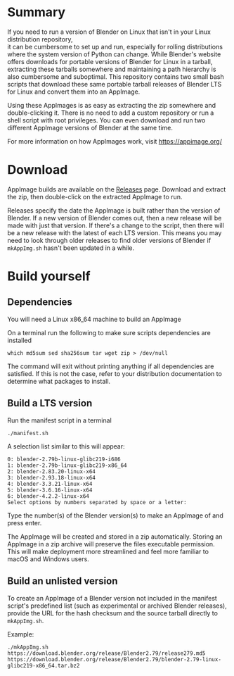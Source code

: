 # Summary

If you need to run a version of Blender on Linux that isn't in your Linux distribution repository,  
it can be cumbersome to set up and run,
especially for rolling distributions where the system version of Python can change.
While Blender's website offers downloads for portable versions of Blender for Linux in a tarball,
extracting these tarballs somewhere and maintaining a path hierarchy is also cumbersome and suboptimal.
This repository contains two small bash scripts that download these same
portable tarball releases of Blender LTS for Linux and convert them into an AppImage.

Using these AppImages is as easy as extracting the zip somewhere and double-clicking it.
There is no need to add a custom repository or run a shell script with root privileges.
You can even download and run two different AppImage versions of Blender at the same time.

For more information on how AppImages work, visit https://appimage.org/

# Download

AppImage builds are available on the [Releases](https://github.com/Lethja/blender-appimage/releases) page.
Download and extract the zip, then double-click on the extracted AppImage to run.

Releases specify the date the AppImage is built rather than the version of Blender.
If a new version of Blender comes out, then a new release will be made with just that version.
If there's a change to the script, then there will be a new release with the latest of each LTS version.
This means you may need to look through older releases to find older versions of Blender
if `mkAppImg.sh` hasn't been updated in a while.

# Build yourself

## Dependencies

You will need a Linux x86_64 machine to build an AppImage

On a terminal run the following to make sure scripts dependencies are installed

```shell
which md5sum sed sha256sum tar wget zip > /dev/null
```

The command will exit without printing anything if all dependencies are satisfied.
If this is not the case, refer to your distribution documentation to determine what packages to install.

## Build a LTS version

Run the manifest script in a terminal

```shell
./manifest.sh
```

A selection list similar to this will appear:

```
0: blender-2.79b-linux-glibc219-i686
1: blender-2.79b-linux-glibc219-x86_64
2: blender-2.83.20-linux-x64
3: blender-2.93.18-linux-x64
4: blender-3.3.21-linux-x64
5: blender-3.6.16-linux-x64
6: blender-4.2.2-linux-x64
Select options by numbers separated by space or a letter:
```

Type the number(s) of the Blender version(s) to make an AppImage of and press enter.

The AppImage will be created and stored in a zip automatically.
Storing an AppImage in a zip archive will preserve the files executable permission.  
This will make deployment more streamlined and feel more familiar to macOS and Windows users.

## Build an unlisted version

To create an AppImage of a Blender version not included in the manifest script's predefined list
(such as experimental or archived Blender releases), 
provide the URL for the hash checksum and the source tarball directly to `mkAppImg.sh`.

Example:

```shell
./mkAppImg.sh https://download.blender.org/release/Blender2.79/release279.md5 https://download.blender.org/release/Blender2.79/blender-2.79-linux-glibc219-x86_64.tar.bz2
```
